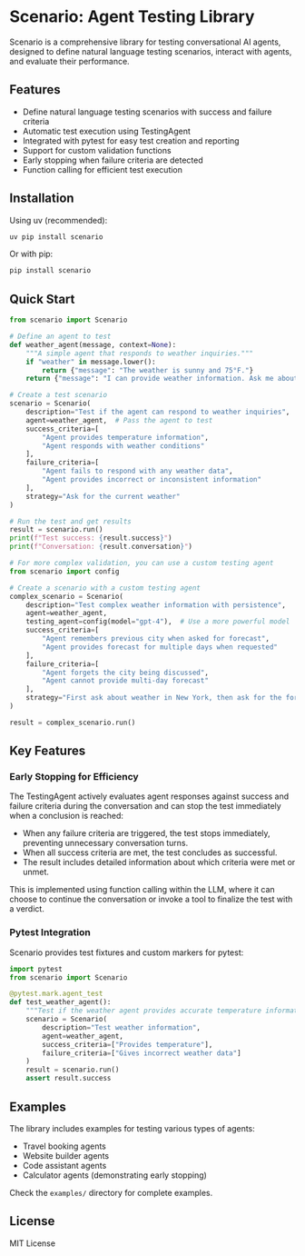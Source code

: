 # Scenario: Agent Testing Library

Scenario is a comprehensive library for testing conversational AI agents, designed to define natural language testing scenarios, interact with agents, and evaluate their performance.

## Features

- Define natural language testing scenarios with success and failure criteria
- Automatic test execution using TestingAgent
- Integrated with pytest for easy test creation and reporting
- Support for custom validation functions
- Early stopping when failure criteria are detected
- Function calling for efficient test execution

## Installation

Using uv (recommended):
```bash
uv pip install scenario
```

Or with pip:
```bash
pip install scenario
```

## Quick Start

```python
from scenario import Scenario

# Define an agent to test
def weather_agent(message, context=None):
    """A simple agent that responds to weather inquiries."""
    if "weather" in message.lower():
        return {"message": "The weather is sunny and 75°F."}
    return {"message": "I can provide weather information. Ask me about the weather!"}

# Create a test scenario
scenario = Scenario(
    description="Test if the agent can respond to weather inquiries",
    agent=weather_agent,  # Pass the agent to test
    success_criteria=[
        "Agent provides temperature information",
        "Agent responds with weather conditions"
    ],
    failure_criteria=[
        "Agent fails to respond with any weather data",
        "Agent provides incorrect or inconsistent information"
    ],
    strategy="Ask for the current weather"
)

# Run the test and get results
result = scenario.run()
print(f"Test success: {result.success}")
print(f"Conversation: {result.conversation}")

# For more complex validation, you can use a custom testing agent
from scenario import config

# Create a scenario with a custom testing agent
complex_scenario = Scenario(
    description="Test complex weather information with persistence",
    agent=weather_agent,
    testing_agent=config(model="gpt-4"),  # Use a more powerful model
    success_criteria=[
        "Agent remembers previous city when asked for forecast",
        "Agent provides forecast for multiple days when requested"
    ],
    failure_criteria=[
        "Agent forgets the city being discussed",
        "Agent cannot provide multi-day forecast"
    ],
    strategy="First ask about weather in New York, then ask for the forecast without mentioning the city"
)

result = complex_scenario.run()
```

## Key Features

### Early Stopping for Efficiency

The TestingAgent actively evaluates agent responses against success and failure criteria during the conversation and can stop the test immediately when a conclusion is reached:

- When any failure criteria are triggered, the test stops immediately, preventing unnecessary conversation turns.
- When all success criteria are met, the test concludes as successful.
- The result includes detailed information about which criteria were met or unmet.

This is implemented using function calling within the LLM, where it can choose to continue the conversation or invoke a tool to finalize the test with a verdict.

### Pytest Integration

Scenario provides test fixtures and custom markers for pytest:

```python
import pytest
from scenario import Scenario

@pytest.mark.agent_test
def test_weather_agent():
    """Test if the weather agent provides accurate temperature information."""
    scenario = Scenario(
        description="Test weather information",
        agent=weather_agent,
        success_criteria=["Provides temperature"],
        failure_criteria=["Gives incorrect weather data"]
    )
    result = scenario.run()
    assert result.success
```

## Examples

The library includes examples for testing various types of agents:

- Travel booking agents
- Website builder agents
- Code assistant agents
- Calculator agents (demonstrating early stopping)

Check the `examples/` directory for complete examples.

## License

MIT License